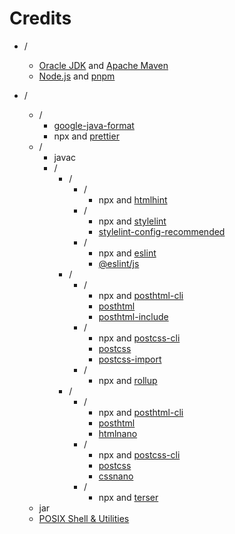 # Credits

- /
    - [Oracle JDK](https://www.oracle.com/java/technologies/downloads) and [Apache Maven](https://github.com/apache/maven)
    - [Node.js](https://github.com/nodejs/node) and [pnpm](https://github.com/pnpm/pnpm)

- /
    - /
        - [google-java-format](https://github.com/google/google-java-format)
        - npx and [prettier](https://github.com/prettier/prettier)
    - /
        - javac
        - /
            - /
                - /
                    - npx and [htmlhint](https://github.com/HTMLHint/HTMLHint)
                - /
                    - npx and [stylelint](https://github.com/stylelint/stylelint)
                    - [stylelint-config-recommended](https://github.com/stylelint/stylelint-config-recommended)
                - /
                    - npx and [eslint](https://github.com/eslint/eslint)
                    - [@eslint/js](https://github.com/eslint/eslint/tree/main/packages/js)
            - /
                - /
                    - npx and [posthtml-cli](https://github.com/posthtml/posthtml-cli)
                    - [posthtml](https://github.com/posthtml/posthtml)
                    - [posthtml-include](https://github.com/posthtml/posthtml-include)
                - /
                    - npx and [postcss-cli](https://github.com/postcss/postcss-cli)
                    - [postcss](https://github.com/postcss/postcss)
                    - [postcss-import](https://github.com/postcss/postcss-import)
                - /
                    - npx and [rollup](https://github.com/rollup/rollup)
            - /
                - /
                    - npx and [posthtml-cli](https://github.com/posthtml/posthtml-cli)
                    - [posthtml](https://github.com/posthtml/posthtml)
                    - [htmlnano](https://github.com/posthtml/htmlnano)
                - /
                    - npx and [postcss-cli](https://github.com/postcss/postcss-cli)
                    - [postcss](https://github.com/postcss/postcss)
                    - [cssnano](https://github.com/cssnano/cssnano)
                - /
                    - npx and [terser](https://github.com/terser/terser)
    - jar
    - [POSIX Shell & Utilities](https://pubs.opengroup.org/onlinepubs/9799919799)
